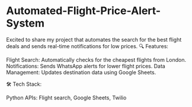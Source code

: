 # Automated-Flight-Price-Alert-System
Excited to share my project that automates the search for the best flight deals and sends real-time notifications for low prices.
🔍 Features:

Flight Search: Automatically checks for the cheapest flights from London.
Notifications: Sends WhatsApp alerts for lower flight prices.
Data Management: Updates destination data using Google Sheets.

🛠️ Tech Stack:

Python
APIs: Flight search, Google Sheets, Twilio
